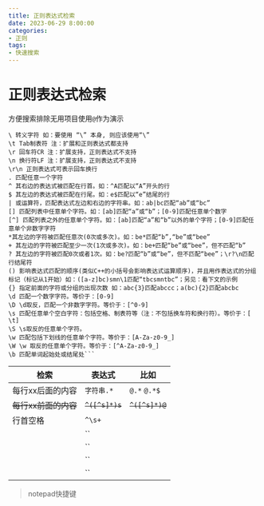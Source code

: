 ```yaml
---
title: 正则表达式检索
date: 2023-06-29 8:00:00
categories: 
- 正则
tags:
- 快速搜索
---
```


# 正则表达式检索

方便搜索排除无用项目使用`@`作为演示

```
\ 转义字符 如：要使用 “\” 本身, 则应该使用“\”
\t Tab制表符 注：扩展和正则表达式都支持
\r 回车符CR 注：扩展支持，正则表达式不支持
\n 换行符LF 注：扩展支持，正则表达式不支持
\r\n 正则表达式可表示回车换行
. 匹配任意一个字符
^ 其右边的表达式被匹配在行首。如：^A匹配以“A”开头的行
$ 其左边的表达式被匹配在行尾。如：e$匹配以“e”结尾的行
| 或运算符，匹配表达式左边和右边的字符串。如：ab|bc匹配“ab”或“bc”
[] 匹配列表中任意单个字符。如：[ab]匹配“a”或“b”；[0-9]匹配任意单个数字
[^] 匹配列表之外的任意单个字符。如：[ab]匹配“a”和“b”以外的单个字符；[0-9]匹配任意单个非数字字符
*其左边的字符被匹配任意次(0次或多次)。如：be*匹配“b”,“be”或“bee”
+ 其左边的字符被匹配至少一次(1次或多次)。如：be+匹配“be”或“bee”，但不匹配“b”
? 其左边的字符被匹配0次或者1次。如：be?匹配“b”或“be”，但不匹配“bee”；\r?\n匹配行结尾符
() 影响表达式匹配的顺序(类似C++的小括号会影响表达式运算顺序)，并且用作表达式的分组标记（标记从1开始）如：([a-z]bc)smn\1匹配“tbcsmntbc”；另见：看下文的示例
{} 指定前面的字符或分组的出现次数 如：abc{3}匹配abccc；a(bc){2}匹配abcbc
\d 匹配一个数字字符。等价于：[0-9]
\D \d取反，匹配一个非数字字符。等价于：[^0-9]
\s 匹配任意单个空白字符：包括空格、制表符等（注：不包括换车符和换行符）。等价于：[ \t]
\S \s取反的任意单个字符。
\w 匹配包括下划线的任意单个字符。等价于：[A-Za-z0-9_]
\W \w 取反的任意单个字符。等价于：[^A-Za-z0-9_]
\b 匹配单词起始处或结尾处```
```



| 检索                 | 表达式          | 比如            |
| -------------------- | --------------- | --------------- |
| 每行xx后面的内容     | `字符串.*`      | `@.*` `@.*$`    |
| ~~每行xx前面的内容~~ | ~~`^([^s]*)s`~~ | ~~`^([^s]*)@`~~ |
| 行首空格             | `^\s+`          |                 |
|                      | ``              |                 |
|                      | ``              |                 |
|                      | ``              |                 |
|                      | ``              |                 |







> notepad快捷键

